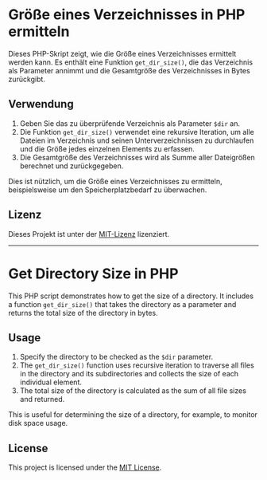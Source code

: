 # Größe eines Verzeichnisses in PHP ermitteln

Dieses PHP-Skript zeigt, wie die Größe eines Verzeichnisses ermittelt werden kann. Es enthält eine Funktion `get_dir_size()`, die das Verzeichnis als Parameter annimmt und die Gesamtgröße des Verzeichnisses in Bytes zurückgibt.

## Verwendung

1. Geben Sie das zu überprüfende Verzeichnis als Parameter `$dir` an.
2. Die Funktion `get_dir_size()` verwendet eine rekursive Iteration, um alle Dateien im Verzeichnis und seinen Unterverzeichnissen zu durchlaufen und die Größe jedes einzelnen Elements zu erfassen.
3. Die Gesamtgröße des Verzeichnisses wird als Summe aller Dateigrößen berechnet und zurückgegeben.

Dies ist nützlich, um die Größe eines Verzeichnisses zu ermitteln, beispielsweise um den Speicherplatzbedarf zu überwachen.

## Lizenz

Dieses Projekt ist unter der [MIT-Lizenz](LICENSE) lizenziert.

----

# Get Directory Size in PHP

This PHP script demonstrates how to get the size of a directory. It includes a function `get_dir_size()` that takes the directory as a parameter and returns the total size of the directory in bytes.

## Usage

1. Specify the directory to be checked as the `$dir` parameter.
2. The `get_dir_size()` function uses recursive iteration to traverse all files in the directory and its subdirectories and collects the size of each individual element.
3. The total size of the directory is calculated as the sum of all file sizes and returned.

This is useful for determining the size of a directory, for example, to monitor disk space usage.

## License

This project is licensed under the [MIT License](LICENSE).
